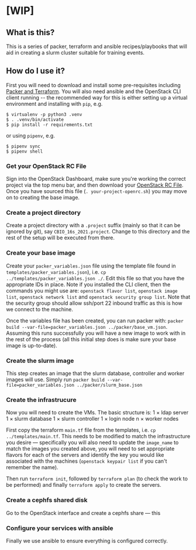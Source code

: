 # [WIP]

## What is this?

This is a series of packer, terraform and ansible recipes/playbooks that will aid in creating a slurm cluster suitable for training events.
## How do I use it?
First you will need to download and install some pre-requisites including [Packer and Terraform](https://www.packer.io/downloads). You will also need ansible and the OpenStack CLI client running -- the recommended way for this is either setting up a virtual environment and installing with `pip`, e.g.
```console
$ virtualenv -p python3 .venv
$ . .venv/bin/activate
$ pip install -r requirements.txt
```
or using `pipenv`, e.g.
```console
$ pipenv sync
$ pipenv shell
```

### Get your OpenStack RC File
Sign into the OpenStack Dashboard, make sure you're working the correct project via the top menu bar, and then download your [OpenStack RC File](https://dashboard2.ilifu.ac.za/project/api_access/). Once you have sourced this file (`. your-project-openrc.sh`) you may move on to creating the base image.


### Create a project directory
Create a project directory with a `.project` suffix (mainly so that it can be ignored by git), say `CBIO_16s_2021.project`. Change to this directory and the rest of the setup will be executed from there.

### Create your base image
Create your `packer_variables.json` file using the template file found in `templates/packer_variables.json`), i.e. `cp ../templates/packer_variables.json ./`. Edit this file so that you have the appropriate IDs in place. Note if you installed the CLI client, then the commands you might use are:
`openstack flavor list`, `openstack image list`, `openstack network list` and `openstack security group list`. Note that the security group should allow ssh/port 22 inbound traffic as this is how we connect to the machine.

Once the variables file has been created, you can run packer with: `packer build --var-file=packer_variables.json ../packer/base_vm.json`. Assuming this runs successfully you will have a new image to work with in the rest of the process (all this initial step does is make sure your base image is up-to-date).

### Create the slurm image
This step creates an image that the slurm database, controller and worker images will use. Simply run `packer build --var-file=packer_variables.json ../packer/slurm_base.json`

### Create the infrastrucure

Now you will need to create the VMs. The basic structure is:
1 × ldap server
1 × slurm database
1 × slurm controller
1 × login node
n × worker nodes

First copy the terraform `main.tf` file from the templates, i.e. `cp ../templates/main.tf`. This needs to be modified to match the infrastructure you desire — specifically you will also need to update the `image_name` to match the images you created above, you will need to set appropriate flavors for each of the servers and identify the key you would like associated with the machines (`openstack keypair list` if you can't remember the name).

Then run `terraform init`, followed by `terraform plan` (to check the work to be performed) and finally `terraform apply` to create the servers.

### Create a cephfs shared disk

Go to the OpenStack interface and create a cephfs share — this 

### Configure your services with ansible
Finally we use ansible to ensure everything is configured correctly.

